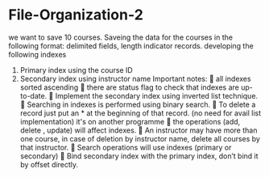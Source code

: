 # File-Organization-2
we want to save 10 courses.
Saveing the data for the courses in the following format: delimited fields, length indicator records.
developing the following indexes
1. Primary index using the course ID
2. Secondary index using instructor name
Important notes:
  all indexes sorted ascending
 there are status flag to check that indexes are up-to-date.
 Implement the secondary index using inverted list technique.
 Searching in indexes is performed using binary search.
 To delete a record just put an * at the beginning of that record. (no need for avail list implementation) it's on another programme
 the operations (add, delete , update) will affect indexes.
 An instructor may have more than one course, in case of deletion by instructor name, delete all courses by that instructor.
 Search operations will use indexes (primary or secondary)
 Bind secondary index with the primary index, don’t bind it by offset directly.
